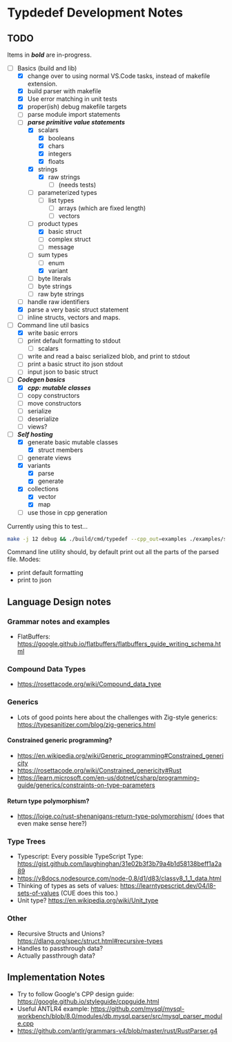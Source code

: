 # Typdedef Development Notes

## TODO

Items in ***bold*** are in-progress.

- [ ] Basics (build and lib)
  - [x] change over to using normal VS.Code tasks, instead of makefile extension.
  - [x] build parser with makefile
  - [x] Use error matching in unit tests
  - [x] proper(ish) debug makefile targets
  - [ ] parse module import statements
  - [ ] ***parse primitive value statements***
    - [x] scalars
      - [x] booleans
      - [x] chars
      - [x] integers
      - [x] floats
    - [x] strings
      - [x] raw strings
        - [ ] (needs tests)
    - [ ] parameterized types
      - [ ] list types
        - [ ] arrays (which are fixed length)
        - [ ] vectors
    - [ ] product types
      - [x] basic struct
      - [ ] complex struct
      - [ ] message
    - [ ] sum types
      - [ ] enum
      - [x] variant
    - [ ] byte literals
    - [ ] byte strings
    - [ ] raw byte strings
  - [ ] handle raw identifiers
  - [x] parse a very basic struct statement
  - [ ] inline structs, vectors and maps.

- [ ] Command line util basics
  - [x] write basic errors
  - [ ] print default formatting to stdout
    - [ ] scalars
  - [ ] write and read a baisc serialized blob, and print to stdout
  - [ ] print a basic struct ito json stdout
  - [ ] input json to basic struct

- [ ] ***Codegen basics***
  - [x] ***cpp: mutable classes***
  - [ ] copy constructors
  - [ ] move constructors
  - [ ] serialize
  - [ ] deserialize
  - [ ] views?

- [ ] ***Self hosting***
  - [x] generate basic mutable classes
    - [x] struct members
  - [ ] generate views
  - [x] variants
    - [x] parse
    - [x] generate
  - [x] collections
    - [x] vector
    - [x] map
  - [ ] use those in cpp generation

Currently using this to test...

```sh
make -j 12 debug && ./build/cmd/typedef --cpp_out=examples ./examples/simple_values.td && g++ -O0 -g examples/examples/*.cpp -o out && ./out
```

Command line utility should, by default print out all the parts of the parsed file.
Modes:

- print default formatting
- print to json

## Language Design notes

### Grammar notes and examples

- FlatBuffers: https://google.github.io/flatbuffers/flatbuffers_guide_writing_schema.html

### Compound Data Types

- https://rosettacode.org/wiki/Compound_data_type

### Generics

- Lots of good points here about the challenges with Zig-style generics: https://typesanitizer.com/blog/zig-generics.html

#### Constrained generic programming?

- https://en.wikipedia.org/wiki/Generic_programming#Constrained_genericity
- https://rosettacode.org/wiki/Constrained_genericity#Rust
- https://learn.microsoft.com/en-us/dotnet/csharp/programming-guide/generics/constraints-on-type-parameters

#### Return type polymorphism?

- https://loige.co/rust-shenanigans-return-type-polymorphism/
(does that even make sense here?)

### Type Trees

- Typescript: Every possible TypeScript Type: https://gist.github.com/laughinghan/31e02b3f3b79a4b1d58138beff1a2a89
- https://v8docs.nodesource.com/node-0.8/d1/d83/classv8_1_1_data.html
- Thinking of types as sets of values: https://learntypescript.dev/04/l8-sets-of-values
(CUE does this too.)
- Unit type? https://en.wikipedia.org/wiki/Unit_type

### Other

- Recursive Structs and Unions? https://dlang.org/spec/struct.html#recursive-types
- Handles to passthrough data?
- Actually passthrough data?

## Implementation Notes

- Try to follow Google's CPP design guide: https://google.github.io/styleguide/cppguide.html
- Useful ANTLR4 example: https://github.com/mysql/mysql-workbench/blob/8.0/modules/db.mysql.parser/src/mysql_parser_module.cpp
- https://github.com/antlr/grammars-v4/blob/master/rust/RustParser.g4
